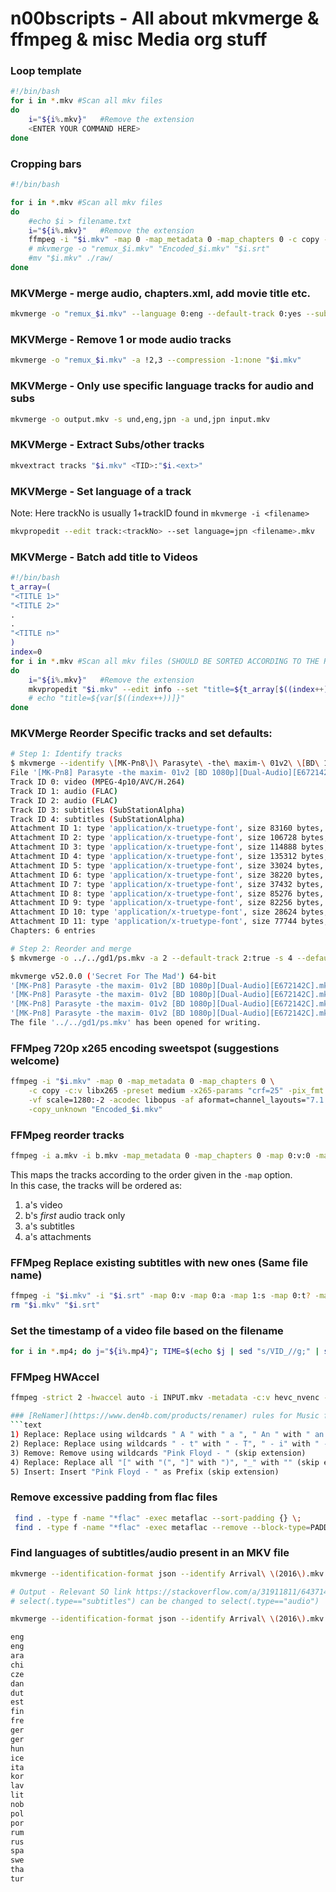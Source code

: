 # n00bscripts - All about mkvmerge & ffmpeg & misc Media org stuff

### Loop template
```bash
#!/bin/bash
for i in *.mkv #Scan all mkv files
do
	i="${i%.mkv}"	#Remove the extension
	<ENTER YOUR COMMAND HERE>
done
```
### Cropping bars
```bash
#!/bin/bash

for i in *.mkv #Scan all mkv files
do
	#echo $i > filename.txt
	i="${i%.mkv}"	#Remove the extension
	ffmpeg -i "$i.mkv" -map 0 -map_metadata 0 -map_chapters 0 -c copy -c:v libx265 -preset medium -x265-params crf=24 -pix_fmt yuv420p10le -vf "crop=1920:800:0:140,scale=1280:-2" -acodec libopus -af aformat=channel_layouts="7.1|5.1|stereo" -b:a 128k -copy_unknown ~/Movies/"Encoded_$i.mkv"
	# mkvmerge -o "remux_$i.mkv" "Encoded_$i.mkv" "$i.srt"
	#mv "$i.mkv" ./raw/
done
```
### MKVMerge - merge audio, chapters.xml, add movie title etc.
```bash
mkvmerge -o "remux_$i.mkv" --language 0:eng --default-track 0:yes --sub-charset 1:UTF-8 --language 1:eng --default-track 1:yes "$i.mkv" --language 0:eng "$i.opus" --title "$name" --chapter-language eng --chapters "$i.chapters.xml" --track-order 0:0,1:0,0:1
```

### MKVMerge - Remove 1 or mode audio tracks
```bash
mkvmerge -o "remux_$i.mkv" -a !2,3 --compression -1:none "$i.mkv"
```

### MKVMerge - Only use specific language tracks for audio and subs
```bash
mkvmerge -o output.mkv -s und,eng,jpn -a und,jpn input.mkv
```

### MKVMerge - Extract Subs/other tracks
```bash
mkvextract tracks "$i.mkv" <TID>:"$i.<ext>"
```
### MKVMerge - Set language of a track
Note: Here trackNo is usually 1+trackID found in `mkvmerge -i <filename>`
```bash
mkvpropedit --edit track:<trackNo> --set language=jpn <filename>.mkv
```
### MKVMerge - Batch add title to Videos
```bash
#!/bin/bash
t_array=(
"<TITLE 1>"
"<TITLE 2>"
.
.
"<TITLE n>"
)
index=0
for i in *.mkv #Scan all mkv files (SHOULD BE SORTED ACCORDING TO THE RESPECTIVE TITLE)
do
	i="${i%.mkv}"	#Remove the extension
	mkvpropedit "$i.mkv" --edit info --set "title=${t_array[$((index++))]}"
	# echo "title=${var[$((index++))]}"
done
```
### MKVMerge Reorder Specific tracks and set defaults:
```bash
# Step 1: Identify tracks
$ mkvmerge --identify \[MK-Pn8\]\ Parasyte\ -the\ maxim-\ 01v2\ \[BD\ 1080p\]\[Dual-Audio\]\[E672142C\].mkv
File '[MK-Pn8] Parasyte -the maxim- 01v2 [BD 1080p][Dual-Audio][E672142C].mkv': container: Matroska
Track ID 0: video (MPEG-4p10/AVC/H.264)
Track ID 1: audio (FLAC)
Track ID 2: audio (FLAC)
Track ID 3: subtitles (SubStationAlpha)
Track ID 4: subtitles (SubStationAlpha)
Attachment ID 1: type 'application/x-truetype-font', size 83160 bytes, file name 'DAYROM.ttf'
Attachment ID 2: type 'application/x-truetype-font', size 106728 bytes, file name 'GandhiSans-Bold.otf'
Attachment ID 3: type 'application/x-truetype-font', size 114888 bytes, file name 'GandhiSans-BoldItalic.otf'
Attachment ID 4: type 'application/x-truetype-font', size 135312 bytes, file name 'helvetica-neue-bold.ttf'
Attachment ID 5: type 'application/x-truetype-font', size 33024 bytes, file name 'JandaEverydayCasual.ttf'
Attachment ID 6: type 'application/x-truetype-font', size 38220 bytes, file name 'Kreon-Bold.ttf'
Attachment ID 7: type 'application/x-truetype-font', size 37432 bytes, file name 'Kreon-Regular.ttf'
Attachment ID 8: type 'application/x-truetype-font', size 85276 bytes, file name 'OctemberScript.ttf'
Attachment ID 9: type 'application/x-truetype-font', size 82256 bytes, file name 'Alpha54.ttf'
Attachment ID 10: type 'application/x-truetype-font', size 28624 bytes, file name 'ArtificeSSK.ttf'
Attachment ID 11: type 'application/x-truetype-font', size 77744 bytes, file name 'AVERIASANS-LIGHT.TTF'
Chapters: 6 entries

# Step 2: Reorder and merge
$ mkvmerge -o ../../gd1/ps.mkv -a 2 --default-track 2:true -s 4 --default-track 4:true \[MK-Pn8\]\ Parasyte\ -the\ maxim-\ 01v2\ \[BD\ 1080p\]\[Dual-Audio\]\[E672142C\].mkv

mkvmerge v52.0.0 ('Secret For The Mad') 64-bit
'[MK-Pn8] Parasyte -the maxim- 01v2 [BD 1080p][Dual-Audio][E672142C].mkv': Using the demultiplexer for the format 'Matroska'.
'[MK-Pn8] Parasyte -the maxim- 01v2 [BD 1080p][Dual-Audio][E672142C].mkv' track 0: Using the output module for the format 'AVC/H.264'.
'[MK-Pn8] Parasyte -the maxim- 01v2 [BD 1080p][Dual-Audio][E672142C].mkv' track 2: Using the output module for the format 'FLAC'.
'[MK-Pn8] Parasyte -the maxim- 01v2 [BD 1080p][Dual-Audio][E672142C].mkv' track 4: Using the output module for the format 'text subtitles'.
The file '../../gd1/ps.mkv' has been opened for writing.
```

### FFMpeg 720p x265 encoding sweetspot (suggestions welcome)
```bash
ffmpeg -i "$i.mkv" -map 0 -map_metadata 0 -map_chapters 0 \
	-c copy -c:v libx265 -preset medium -x265-params "crf=25" -pix_fmt yuv420p10le \
	-vf scale=1280:-2 -acodec libopus -af aformat=channel_layouts="7.1|5.1|stereo" -b:a 128k \
	-copy_unknown "Encoded_$i.mkv"
```

### FFMpeg reorder tracks
```bash
ffmpeg -i a.mkv -i b.mkv -map_metadata 0 -map_chapters 0 -map 0:v:0 -map 1:a:0 -map 0:s:0 -map 0:t -c copy -copy_unknown output.mkv
```
This maps the tracks according to the order given in the `-map` option.  
In this case, the tracks will be ordered as:
1) a's video
2) b's *first* audio track only
3) a's subtitles
4) a's attachments

### FFMpeg Replace existing subtitles with new ones (Same file name)
```bash
ffmpeg -i "$i.mkv" -i "$i.srt" -map 0:v -map 0:a -map 1:s -map 0:t? -map_metadata 0 -map_chapters 0 -c copy -copy_unknown "remux_$i.mkv"
rm "$i.mkv" "$i.srt"
```
### Set the timestamp of a video file based on the filename
```bash
for i in *.mp4; do j="${i%.mp4}"; TIME=$(echo $j | sed "s/VID_//g;" | sed "s/_//g;" ) ; TIME="${TIME::-2}"; touch -mt $TIME $i ; done
```

### FFMpeg HWAccel
```bash
ffmpeg -strict 2 -hwaccel auto -i INPUT.mkv -metadata -c:v hevc_nvenc -rc vbr -cq 24 -qmin 24 -qmax 24 -profile:v main10 -preset:v slow -pix_fmt p010le -b:v 0K -bf:v 3 -coder:v cabac -b_ref_mode:v middle -refs:v 16 -c:a copy -c:s copy -map_chapters 0 -map 0 -map_metadata 0 OUTPUT.mkv

### [ReNamer](https://www.den4b.com/products/renamer) rules for Music filename formatting
```text
1) Replace: Replace using wildcards " A " with " a ", " An " with " an ", " The " with " the ", " And " with " and ", " But " with " but ", " Or " with " or ", " On " with " on ", " Nor " with " nor ", " For " with " for ", " From " with " from ", " Yet " with " yet ", " So " with " so ", " As " with " as ", " At " with " at ", " By " with " by ", " In " with " in ", " Of " with " of ", " To " with " to ", " (Album Version)" with "", " (Non-Album Track)" with "", " (Album Version Explicit)" with "", " (Remastered)" with "", ") (Live)" with ")", " Ta " with " ta " (skip extension) (case sensitive)
2) Replace: Replace using wildcards " - t" with " - T", " - i" with " - I", "& t" with "& T", " - a" with " - A", "Come on" with "Come On", "- s" with "- S", "- o" with "- O", "- f" with "- F", "- b" with "- B", "- y" with "- Y" (skip extension) (case sensitive)
3) Remove: Remove using wildcards "Pink Floyd - " (skip extension)
4) Replace: Replace all "[" with "(", "]" with ")", "_" with "" (skip extension)
5) Insert: Insert "Pink Floyd - " as Prefix (skip extension)
```
### Remove excessive padding from flac files
```bash
 find . -type f -name "*flac" -exec metaflac --sort-padding {} \;
 find . -type f -name "*flac" -exec metaflac --remove --block-type=PADDING --dont-use-padding {} \;
```

### Find languages of subtitles/audio present in an MKV file

```bash
mkvmerge --identification-format json --identify Arrival\ \(2016\).mkv | jq -r '.tracks[] | select(.type=="subtitles") | .properties.language'

# Output - Relevant SO link https://stackoverflow.com/a/31911811/6437140
# select(.type=="subtitles") can be changed to select(.type=="audio")

mkvmerge --identification-format json --identify Arrival\ \(2016\).mkv | jq -r '.tracks[] | select(.type=="subtitles") | .properties.language'

eng
eng
ara
chi
cze
dan
dut
est
fin
fre
ger
ger
hun
ice
ita
kor
lav
lit
nob
pol
por
rum
rus
spa
swe
tha
tur
```
